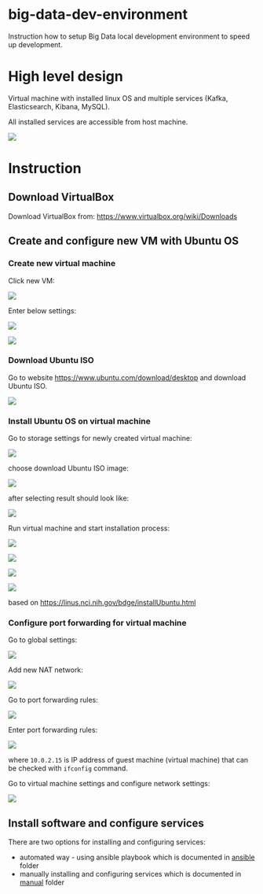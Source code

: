 # big-data-dev-environment

Instruction how to setup Big Data local development environment to speed up development.

# High level design

Virtual machine with installed linux OS and multiple services (Kafka, Elasticsearch, Kibana, MySQL).

All installed services are accessible from host machine.

![](images/dev_environment_concept.png)

# Instruction

## Download VirtualBox

Download VirtualBox from: https://www.virtualbox.org/wiki/Downloads 

## Create and configure new VM with Ubuntu OS

### Create new virtual machine

Click new VM:

![](images/virtualbox_new_vm.png)

Enter below settings:

![](images/virtualbox_new_vm_settings.png)

![](images/virtualbox_new_vm_settings_disk.png)

### Download Ubuntu ISO

Go to website https://www.ubuntu.com/download/desktop and download Ubuntu ISO.

![](images/download_ubuntu_iso.png)

### Install Ubuntu OS on virtual machine

Go to storage settings for newly created virtual machine:

![](images/virtualbox_vm_storage_settings.png)

choose download Ubuntu ISO image:

![](images/virtualbox_vm_storage_settings_iso_image.png)

after selecting result should look like:

![](images/virtualbox_vm_storage_settings_selected_iso.png)

Run virtual machine and start installation process:

![](images/ubuntu_install_1.png)

![](images/ubuntu_install_2.png)

![](images/ubuntu_install_3.png)

![](images/ubuntu_install_4.png)

based on https://linus.nci.nih.gov/bdge/installUbuntu.html

### Configure port forwarding for virtual machine

Go to global settings:

![](images/virtualbox_global_settings.png)

Add new NAT network:

![](images/virtualbox_network_settings.png)

Go to port forwarding rules:

![](images/virtualbox_network_setting.png)

Enter port forwarding rules:

![](images/virtualbox_port_forwarding_rules.png)

where `10.0.2.15` is IP address of guest machine (virtual machine) that can be checked with `ifconfig` command.

Go to virtual machine settings and configure network settings:

![](images/virtualbox_vm_setttings.png)

## Install software and configure services 

There are two options for installing and configuring services:
- automated way - using ansible playbook which is documented in [ansible](/ansible) folder
- manually installing and configuring services which is documented in [manual](/manual) folder